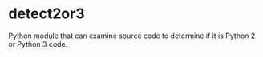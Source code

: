 detect2or3
==========

Python module that can examine source code to determine if it is Python 2 or Python 3 code.
